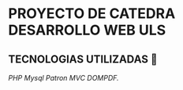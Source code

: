 # PROYECTO DE CATEDRA DESARROLLO WEB ULS

## TECNOLOGIAS UTILIZADAS 🚀
_PHP
Mysql
Patron MVC
DOMPDF._

